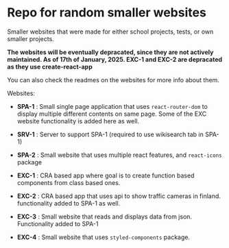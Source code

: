 # Repo for random smaller websites

Smaller websites that were made for either school projects, tests, or own smaller projects.

**The websites will be eventually depracated, since they are not actively maintained. As of 17th of January, 2025. EXC-1 and EXC-2 are depracated as they use create-react-app**

You can also check the readmes on the websites for more info about them.


Websites:

- **SPA-1** :
Small single page application that uses `react-router-dom` to display multiple different contents on same page. Some of the EXC website functionality is added here as well.

- **SRV-1** :
Server to support SPA-1 (required to use wikisearch tab in SPA-1)

- **SPA-2** :
Small website that uses multiple react features, and `react-icons` package

- **EXC-1** :
CRA based app where goal is to create function based components from class based ones.

- **EXC-2** :
CRA based app that uses api to show traffic cameras in finland. functionality added to SPA-1 as well.

- **EXC-3** :
Small website that reads and displays data from json. Functionality added to SPA-1

- **EXC-4** :
Small website that uses `styled-components` package.